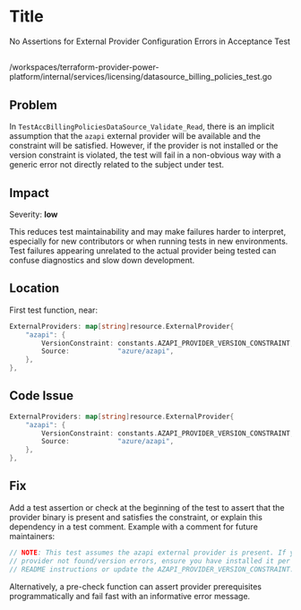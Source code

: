 # Title

No Assertions for External Provider Configuration Errors in Acceptance Test

## 

/workspaces/terraform-provider-power-platform/internal/services/licensing/datasource_billing_policies_test.go

## Problem

In `TestAccBillingPoliciesDataSource_Validate_Read`, there is an implicit assumption that the `azapi` external provider will be available and the constraint will be satisfied. However, if the provider is not installed or the version constraint is violated, the test will fail in a non-obvious way with a generic error not directly related to the subject under test.

## Impact

Severity: **low**

This reduces test maintainability and may make failures harder to interpret, especially for new contributors or when running tests in new environments. Test failures appearing unrelated to the actual provider being tested can confuse diagnostics and slow down development.

## Location

First test function, near:

```go
ExternalProviders: map[string]resource.ExternalProvider{
	"azapi": {
		VersionConstraint: constants.AZAPI_PROVIDER_VERSION_CONSTRAINT,
		Source:            "azure/azapi",
	},
},
```

## Code Issue

```go
ExternalProviders: map[string]resource.ExternalProvider{
	"azapi": {
		VersionConstraint: constants.AZAPI_PROVIDER_VERSION_CONSTRAINT,
		Source:            "azure/azapi",
	},
},
```

## Fix

Add a test assertion or check at the beginning of the test to assert that the provider binary is present and satisfies the constraint, or explain this dependency in a test comment. Example with a comment for future maintainers:

```go
// NOTE: This test assumes the azapi external provider is present. If you see
// provider not found/version errors, ensure you have installed it per the
// README instructions or update the AZAPI_PROVIDER_VERSION_CONSTRAINT.
```
Alternatively, a pre-check function can assert provider prerequisites programmatically and fail fast with an informative error message.